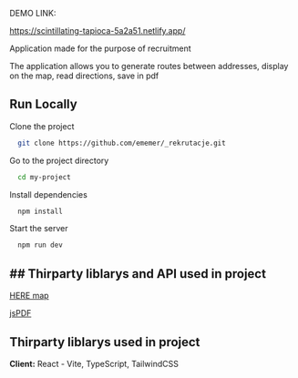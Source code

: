 DEMO LINK:

https://scintillating-tapioca-5a2a51.netlify.app/


Application made for the purpose of recruitment

The application allows you to generate routes between addresses, display on the map, read directions, save in pdf


## Run Locally

Clone the project

```bash
  git clone https://github.com/ememer/_rekrutacje.git
```

Go to the project directory

```bash
  cd my-project
```

Install dependencies

```bash
  npm install
```

Start the server

```bash
  npm run dev
```


## ## Thirparty liblarys and API used in project

[HERE map](https://www.developer.here.com/)

[jsPDF](https://artskydj.github.io/jsPDF/docs/jsPDF.html)


## Thirparty liblarys used in project

**Client:** React - Vite, TypeScript, TailwindCSS



